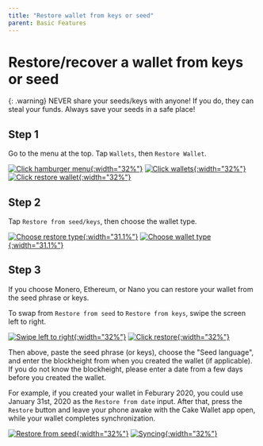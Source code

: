 ```yaml
---
title: "Restore wallet from keys or seed"
parent: Basic Features
---
```


# Restore/recover a wallet from keys or seed

{: .warning}
NEVER share your seeds/keys with anyone! If you do, they can steal your funds. Always save your seeds in a safe place!

## Step 1

Go to the menu at the top. Tap `Wallets`, then `Restore Wallet`.

[![Click hamburger menu](/images/restore-1.jpg){:width="32%"}](/images/restore-1.jpg)
[![Click wallets](/images/restore-2.jpg){:width="32%"}](/images/restore-2.jpg)
[![Click restore wallet](/images/restore-3.jpg){:width="32%"}](/images/restore-3.jpg)

## Step 2

Tap `Restore from seed/keys`, then choose the wallet type.

[![Choose restore type](/images/restore-8-1.png){:width="31.1%"}](/images/restore-8-1.png)
[![Choose wallet type](/images/restore-8.png){:width="31.1%"}](/images/restore-8.jpg)

## Step 3

If you choose Monero, Ethereum, or Nano you can restore your wallet from the seed phrase or keys.

To swap from `Restore from seed` to `Restore from keys`, swipe the screen left to right.

[![Swipe left to right](/images/restore-4.jpg){:width="32%"}](/images/restore-4.jpg)
[![Click restore](/images/restore-5.jpg){:width="32%"}](/images/restore-5.jpg)

Then above, paste the seed phrase (or keys), choose the "Seed language", and enter the blockheight from when you created the wallet (if applicable). If you do not know the blockheight, please enter a date from a few days before you created the wallet.

For example, if you created your wallet in Feburary 2020, you could use January 31st, 2020 as the `Restore from date` input. After that, press the `Restore` button and leave your phone awake with the Cake Wallet app open, while your wallet completes synchronization.

[![Restore from seed](/images/restore-6.jpg){:width="32%"}](/images/restore-6.jpg)
[![Syncing](/images/restore-7.jpg){:width="32%"}](/images/restore-7.jpg)